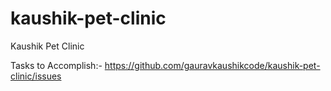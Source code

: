 # kaushik-pet-clinic
Kaushik Pet Clinic

Tasks to Accomplish:-
https://github.com/gauravkaushikcode/kaushik-pet-clinic/issues
